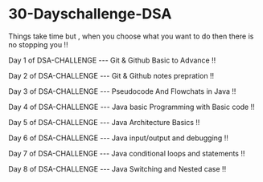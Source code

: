 # 30-Dayschallenge-DSA
Things take time but , when you choose what you want to do then there is no stopping you !!  

Day 1 of DSA-CHALLENGE --- Git & Github Basic to Advance !!

Day 2 of DSA-CHALLENGE --- Git & Github notes prepration !! 

Day 3 of DSA-CHALLENGE --- Pseudocode And Flowchats in Java !! 

Day 4 of DSA-CHALLENGE --- Java basic Programming with Basic code !! 

Day 5 of DSA-CHALLENGE --- Java Architecture Basics !! 

Day 6 of DSA-CHALLENGE --- Java input/output and debugging !! 

Day 7 of DSA-CHALLENGE --- Java conditional loops and statements !!  

Day 8 of DSA-CHALLENGE --- Java Switching and Nested case !! 

